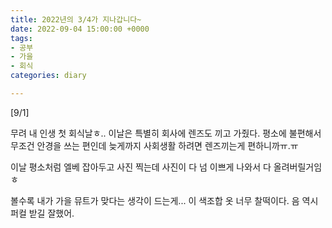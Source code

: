 ```yaml
---
title: 2022년의 3/4가 지나갑니다~
date: 2022-09-04 15:00:00 +0000
tags:
- 공부
- 가을
- 회식
categories: diary

---
```

\[9/1\]

무려 내 인생 첫 회식날ㅎ.. 이날은 특별히 회사에 렌즈도 끼고 가줬다. 평소에 불편해서 무조건 안경을 쓰는 편인데 늦게까지 사회생활 하려면 렌즈끼는게 편하니까ㅠ.ㅠ

이날 평소처럼 엘베 잡아두고 사진 찍는데 사진이 다 넘 이쁘게 나와서 다 올려버릴거임ㅎ 

<blockquote class="imgur-embed-pub" lang="en" data-id="a/xtES43Z"><a href="//imgur.com/a/xtES43Z"></a></blockquote><script async src="//s.imgur.com/min/embed.js" charset="utf-8"></script>

볼수록 내가 가을 뮤트가 맞다는 생각이 드는게... 이 색조합 옷 너무 찰떡이다. 음 역시 퍼컬 받길 잘했어.